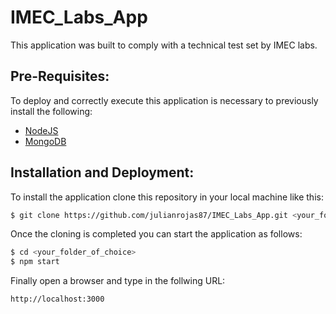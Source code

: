 # IMEC_Labs_App
This application was built to comply with a technical test set by IMEC labs.

## Pre-Requisites:
To deploy and correctly execute this application is necessary to previously install the following:
  - [NodeJS](http://tecadmin.net/install-latest-nodejs-npm-on-ubuntu/)
  - [MongoDB](http://www.tutorialspoint.com/articles/how-to-install-mongodb-on-ubuntu-16-04)

## Installation and Deployment:
To install the application clone this repository in your local machine like this:
```bash
$ git clone https://github.com/julianrojas87/IMEC_Labs_App.git <your_folder_of_choice>
```
Once the cloning is completed you can start the application as follows:
```bash
$ cd <your_folder_of_choice>
$ npm start
```
Finally open a browser and type in the follwing URL:
```bash
http://localhost:3000
```
